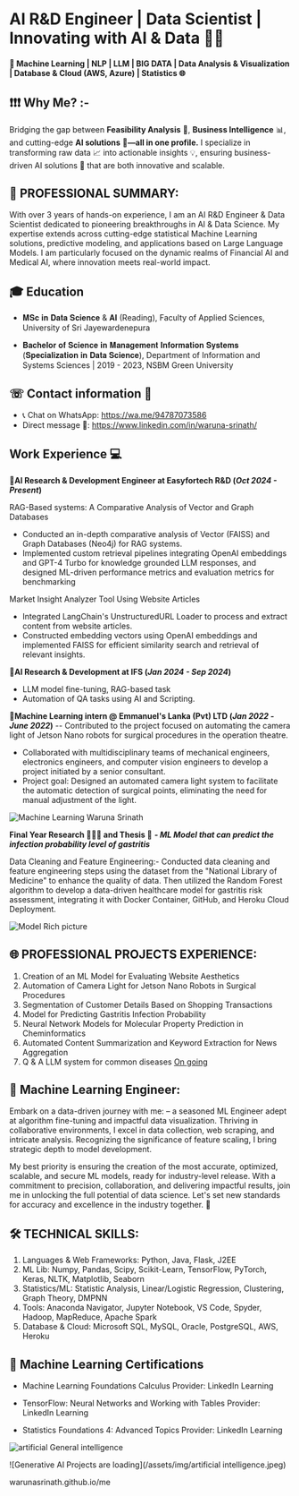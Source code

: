 # AI R&D Engineer | Data Scientist | Innovating with AI & Data 👨‍🎓

#### 🚀  Machine Learning | NLP | LLM | BIG DATA | Data Analysis & Visualization | Database & Cloud (AWS, Azure) | Statistics 🌐

## ❗❗❗ Why Me? :- 
Bridging the gap between **Feasibility Analysis** 🧐, **Business Intelligence** 📊, and cutting-edge **AI solutions** **🤖—all in one profile.**
I specialize in transforming raw data 📈 into actionable insights 💡, ensuring business-driven AI solutions 🚀 that are both innovative and scalable.

## 🌟 PROFESSIONAL SUMMARY:
With over 3 years of hands-on experience, I am an AI R&D Engineer & Data Scientist dedicated to pioneering breakthroughs in AI & Data Science. My expertise extends across cutting-edge statistical Machine Learning solutions, predictive modeling, and applications based on Large Language Models. I am particularly focused on the dynamic realms of Financial AI and Medical AI, where innovation meets real-world impact.

## 🎓 Education
- 𝐌𝐒𝐜 𝐢𝐧 𝐃𝐚𝐭𝐚 𝐒𝐜𝐢𝐞𝐧𝐜𝐞 & 𝐀𝐈 (Reading), 
  Faculty of Applied Sciences,
  University of Sri Jayewardenepura 

- 𝐁𝐚𝐜𝐡𝐞𝐥𝐨𝐫 𝐨𝐟 𝐒𝐜𝐢𝐞𝐧𝐜𝐞 𝐢𝐧 𝐌𝐚𝐧𝐚𝐠𝐞𝐦𝐞𝐧𝐭 𝐈𝐧𝐟𝐨𝐫𝐦𝐚𝐭𝐢𝐨𝐧 𝐒𝐲𝐬𝐭𝐞𝐦𝐬 (𝐒𝐩𝐞𝐜𝐢𝐚𝐥𝐢𝐳𝐚𝐭𝐢𝐨𝐧 𝐢𝐧 𝐃𝐚𝐭𝐚 𝐒𝐜𝐢𝐞𝐧𝐜𝐞),
  Department of Information and Systems Sciences | 2019 - 2023,
  NSBM Green University

## ☏ Contact information 🚨
- 📞 Chat on WhatsApp: https://wa.me/94787073586
- Direct message 💬: https://www.linkedin.com/in/waruna-srinath/

## Work Experience 💻

🔴**AI Research & Development Engineer at Easyfortech R&D (_Oct 2024 - Present_)**

RAG-Based systems: A Comparative Analysis of Vector and Graph Databases

-  Conducted an in-depth comparative analysis of Vector (FAISS) and Graph
 Databases (Neo4j) for RAG systems.
- Implemented custom retrieval pipelines integrating OpenAI embeddings and
 GPT-4 Turbo for knowledge grounded LLM responses, and designed ML-driven
 performance metrics and evaluation metrics for benchmarking

Market Insight Analyzer Tool Using Website Articles

- Integrated LangChain's UnstructuredURL Loader to process and extract
 content from website articles.
- Constructed embedding vectors using OpenAI embeddings and implemented
 FAISS for efficient similarity search and retrieval of relevant insights.

🔴**AI Research & Development at IFS (_Jan 2024 - Sep 2024_)**
- LLM model fine-tuning, RAG-based task
- Automation of QA tasks using AI and Scripting.
  
🔴**Machine Learning intern @ Emmanuel's Lanka (Pvt) LTD  (_Jan 2022 -June 2022_)**
-- Contributed to the project focused on automating the camera light of Jetson Nano robots
for surgical procedures in the operation theatre.

- Collaborated with multidisciplinary teams of mechanical engineers, electronics engineers, and computer
vision engineers to develop a project initiated by a senior consultant.
- Project goal: Designed an automated camera light system to facilitate the automatic detection of surgical
points, eliminating the need for manual adjustment of the light.

![Machine Learning Waruna Srinath](https://github.com/warunasrinath/me/assets/56961480/385ee23c-3607-448b-b996-2991199845fd)

**Final Year Research 👨🏻‍💻 and Thesis 🧾**
***- ML Model that can predict the infection probability level of gastritis***
  
Data Cleaning and Feature Engineering:- Conducted data cleaning and feature engineering steps using the dataset from the "National Library of Medicine"
to enhance the quality of data. 
Then utilized the Random Forest algorithm to develop a data-driven healthcare model for gastritis risk assessment, integrating it with Docker Container, GitHub, and Heroku Cloud Deployment.

![Model Rich picture](https://github.com/warunasrinath/me/assets/56961480/c7d6ce06-90bc-4ad4-8c7d-80b14c8dffa8)

## 🌐 PROFESSIONAL PROJECTS EXPERIENCE:
  
1. Creation of an ML Model for Evaluating Website Aesthetics
2. Automation of Camera Light for Jetson Nano Robots in Surgical Procedures
3. Segmentation of Customer Details Based on Shopping Transactions
4. Model for Predicting Gastritis Infection Probability 
5. Neural Network Models for Molecular Property Prediction in Cheminformatics
6. Automated Content Summarization and Keyword Extraction for News Aggregation
7. Q & A LLM system for common diseases [On going](waiting)

## 💼 Machine Learning Engineer: 

Embark on a data-driven journey with me: – a seasoned ML Engineer adept at algorithm fine-tuning and impactful data visualization. Thriving in collaborative environments, I excel in data collection, web scraping, and intricate analysis. Recognizing the significance of feature scaling, I bring strategic depth to model development.

My best priority is ensuring the creation of the most accurate, optimized, scalable, and secure ML models, ready for industry-level release. With a commitment to precision, collaboration, and delivering impactful results, join me in unlocking the full potential of data science. Let's set new standards for accuracy and excellence in the industry together. 🚀

## 🛠️ TECHNICAL SKILLS:

1. Languages & Web Frameworks: Python, Java, Flask, J2EE
2. ML Lib: Numpy, Pandas, Scipy, Scikit-Learn, TensorFlow, PyTorch, Keras, NLTK, Matplotlib, Seaborn
3. Statistics/ML: Statistic Analysis, Linear/Logistic Regression, Clustering, Graph Theory, DMPNN
4. Tools: Anaconda Navigator, Jupyter Notebook, VS Code, Spyder, Hadoop, MapReduce, Apache Spark
5. Database & Cloud: Microsoft SQL, MySQL, Oracle, PostgreSQL, AWS, Heroku

## 🥇 Machine Learning Certifications 

- Machine Learning Foundations Calculus
Provider: LinkedIn Learning

- TensorFlow: Neural Networks and Working with Tables
Provider: LinkedIn Learning

- Statistics Foundations 4: Advanced Topics
Provider: LinkedIn Learning

![artificial General intelligence](https://github.com/warunasrinath/me/assets/56961480/b00d304d-85a8-4d31-9b7c-7aead5801956)

![Generative AI Projects are loading](/assets/img/artificial intelligence.jpeg)




warunasrinath.github.io/me
